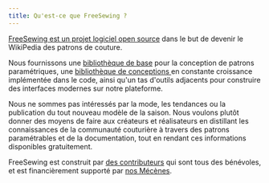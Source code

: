 ```yaml
---
title: Qu'est-ce que FreeSewing ?
---
```


[FreeSewing est un projet logiciel open source](https://github.com/freesewing/) dans le but de devenir le WikiPedia des patrons de couture.

Nous fournissons une [bibliothèque de base](https://www.npmjs.com/package/@freesewing/core) pour la conception de patrons paramétriques, une [bibliothèque de conceptions ](/designs/) en constante croissance implémentée dans le code, ainsi qu'un tas d'outils adjacents pour construire des interfaces modernes sur notre plateforme.

Nous ne sommes pas intéressés par la mode, les tendances ou la publication du tout nouveau modèle de la saison. Nous voulons plutôt donner des moyens de faire aux créateurs et réalisateurs en distillant les connaissances de la communauté couturière à travers des patrons paramétrables et de la documentation, tout en rendant ces informations disponibles gratuitement.

FreeSewing est construit par [des contributeurs](/community/who/contributors/) qui sont tous des bénévoles, et est financièrement supporté par [nos Mécènes](/community/who/patrons/).
